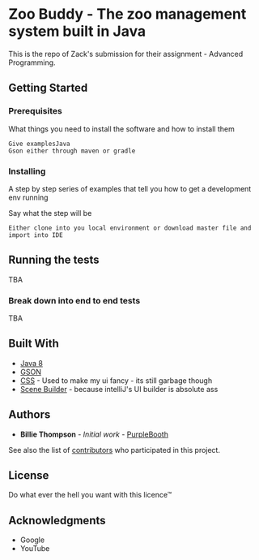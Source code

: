# Zoo Buddy - The zoo management system built in Java

This is the repo of Zack's submission for their assignment - Advanced Programming. 
## Getting Started

### Prerequisites

What things you need to install the software and how to install them

```
Give examplesJava
Gson either through maven or gradle
```

### Installing

A step by step series of examples that tell you how to get a development env running

Say what the step will be

```
Either clone into you local environment or download master file and import into IDE
```

## Running the tests

TBA

### Break down into end to end tests

TBA

## Built With

* [Java 8](http://www.oracle.com/technetwork/java/javase/downloads/jdk8-downloads-2133151.html)
* [GSON](https://github.com/google/gson)
* [CSS](https://en.wikipedia.org/wiki/Cascading_Style_Sheets) - Used to make my ui fancy - its still garbage though
* [Scene Builder](https://gluonhq.com/products/scene-builder/) - because intelliJ's UI builder is absolute ass

## Authors

* **Billie Thompson** - *Initial work* - [PurpleBooth](https://github.com/PurpleBooth)

See also the list of [contributors](https://github.com/your/project/contributors) who participated in this project.

## License

Do what ever the hell you want with this licence™

## Acknowledgments

* Google
* YouTube

